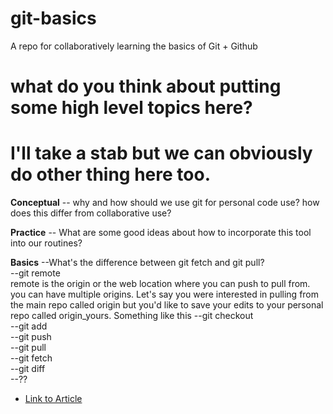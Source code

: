 # git-basics
A repo for collaboratively learning the basics of Git + Github

# what do you think about putting some high level topics here?
# I'll take a stab but we can obviously do other thing here too.

**Conceptual** -- why and how should we use git for personal code use?
		how does this differ from collaborative use?

**Practice** -- What are some good ideas about how to incorporate this tool into our routines?

**Basics**
	--What's the difference between git fetch and git pull?  
	--git remote  
		remote is the origin or the web location where you can push to pull from. you can have multiple origins. Let's say you were interested in pulling from the main repo called origin but you'd like to save your edits to your personal repo called origin_yours. Something like this
	--git checkout  
	--git add  
	--git push  
	--git pull  
	--git fetch  
	--git diff  
	--??  
* [Link to Article](https://www.git-tower.com/learn/git/faq/difference-between-git-fetch-git-pull)
